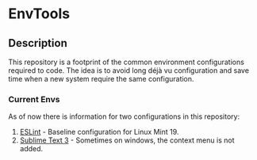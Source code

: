 # EnvTools

## Description

This repository is a footprint of the common environment configurations required to code. The idea is to avoid long déjà vu configuration and save time when a new system require the same configuration.

### Current Envs

As of now there is information for two configurations in this repository:

1. [ESLint](https://github.com/vladcuevas/EnvTools/tree/master/ESLint) - Baseline configuration for Linux Mint 19.
2. [Sublime Text 3](https://github.com/vladcuevas/EnvTools/tree/master/Sublime%20Text) - Sometimes on windows, the context menu is not added.
